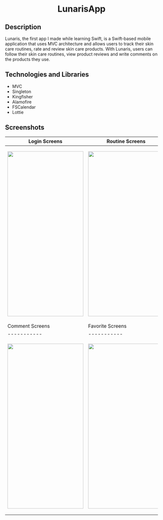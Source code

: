 <h1 align="center">
     LunarisApp
</h1>

## Description
<p>Lunaris, the first app I made while learning Swift, is a Swift-based mobile application that uses MVC architecture and allows users to track their skin care routines, rate and review skin care products. With Lunaris, users can follow their skin care routines, view product reviews and write comments on the products they use.</p>

## Technologies and Libraries
- MVC
- Singleton
- Kingfisher
- Alamofire
- FSCalendar
- Lottie

## Screenshots
| Login Screens | Routine Screens  | Filter and Search Screen |
| ----------- | -----------  | -------------- |
| <p align="center"> <img src="https://github.com/munevverelifay/LunarisApp/assets/105984573/137e63a9-6bb3-4b55-aa82-675ba039d137" width="250" height="542"></p> | <img src="https://github.com/munevverelifay/LunarisApp/assets/105984573/67c97f01-54c2-49cc-bea0-4cb28aeaa025" width="250" height="542"> | <p align="center"> <img src="https://github.com/munevverelifay/LunarisApp/assets/105984573/47c74da7-3859-4656-8587-b9834e4771b5)" width="250" height="542"></p>  
| Comment Screens | Favorite Screens  | Logout Screen |
| ----------- | -----------  | -------------- |
| <p align="center"> <img src="https://github.com/munevverelifay/LunarisApp/assets/105984573/2b01bedf-dd9f-4319-988d-3543479b0b6e" width="250" height="542"></p> | <img src="https://github.com/munevverelifay/LunarisApp/assets/105984573/416196dc-a944-4e3d-90bc-06eeb423b1d7" width="250" height="542"> | <p align="center"> <img src="https://github.com/munevverelifay/LunarisApp/assets/105984573/16cb5960-363b-400e-bee3-fbbde42f95bf" width="250" height="542"></p>  
